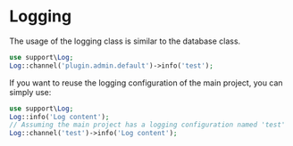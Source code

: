 # Logging
The usage of the logging class is similar to the database class.

```php
use support\Log;
Log::channel('plugin.admin.default')->info('test');
```
If you want to reuse the logging configuration of the main project, you can simply use:

```php
use support\Log;
Log::info('Log content');
// Assuming the main project has a logging configuration named 'test'
Log::channel('test')->info('Log content');
```
